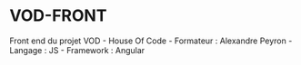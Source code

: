 # VOD-FRONT
Front end du projet VOD - House Of Code - Formateur : Alexandre Peyron - Langage : JS - Framework : Angular
